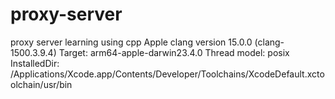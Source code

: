 # proxy-server
proxy server learning using cpp
Apple clang version 15.0.0 (clang-1500.3.9.4)
Target: arm64-apple-darwin23.4.0
Thread model: posix
InstalledDir: /Applications/Xcode.app/Contents/Developer/Toolchains/XcodeDefault.xctoolchain/usr/bin
